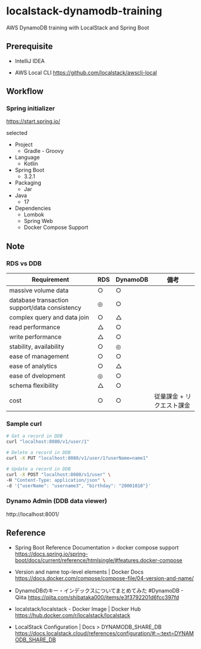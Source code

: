 # localstack-dynamodb-training

AWS DynamoDB training with LocalStack and Spring Boot


## Prerequisite

* IntelliJ IDEA

* AWS Local CLI
https://github.com/localstack/awscli-local


## Workflow

### Spring initializer

https://start.spring.io/

selected

* Project
  * Gradle - Groovy
* Language
  * Kotlin
* Spring Boot
  * 3.2.1
* Packaging
  * Jar
* Java
  * 17
* Dependencies
  * Lombok
  * Spring Web
  * Docker Compose Support


## Note

### RDS vs DDB

| Requirement | RDS | DynamoDB | 備考 |
| ---- | ---- | ---- | ---- |
| massive volume data | ○ | ○ | |
| database transaction support/data consistency | ◎ | ○ | |
| complex query and data join | ○ | △ | |
| read performance | △ | ○ | |
| write performance | △ | ○ | |
| stability, availability | ○ | ◎ | |
| ease of management | ○ | ○ | |
| ease of analytics | ○ | △ | |
| ease of dvelopment | ◎ | ○ | |
| schema flexibility | △ | ○ | |
| cost | ○ | ○ | 従量課金 + リクエスト課金 |


### Sample curl

```sh
# Get a record in DDB
curl "localhost:8080/v1/user/1"

# Delete a record in DDB
curl -X PUT "localhost:8080/v1/user/1?userName=name1"

# Update a record in DDB
curl -X POST "localhost:8080/v1/user" \
-H "Content-Type: application/json" \
-d '{"userName": "username3", "birthday": "20001010"}'
```

### Dynamo Admin (DDB data viewer)

http://localhost:8001/


## Reference

* Spring Boot Reference Documentation > docker compose support
https://docs.spring.io/spring-boot/docs/current/reference/htmlsingle/#features.docker-compose

* Version and name top-level elements | Docker Docs
https://docs.docker.com/compose/compose-file/04-version-and-name/

* DynamoDBのキー・インデックスについてまとめてみた #DynamoDB - Qiita
https://qiita.com/shibataka000/items/e3f3792201d6fcc397fd

* localstack/localstack - Docker Image | Docker Hub
https://hub.docker.com/r/localstack/localstack

* LocalStack Configuration | Docs > DYNAMODB_SHARE_DB
https://docs.localstack.cloud/references/configuration/#:~:text=DYNAMODB_SHARE_DB

